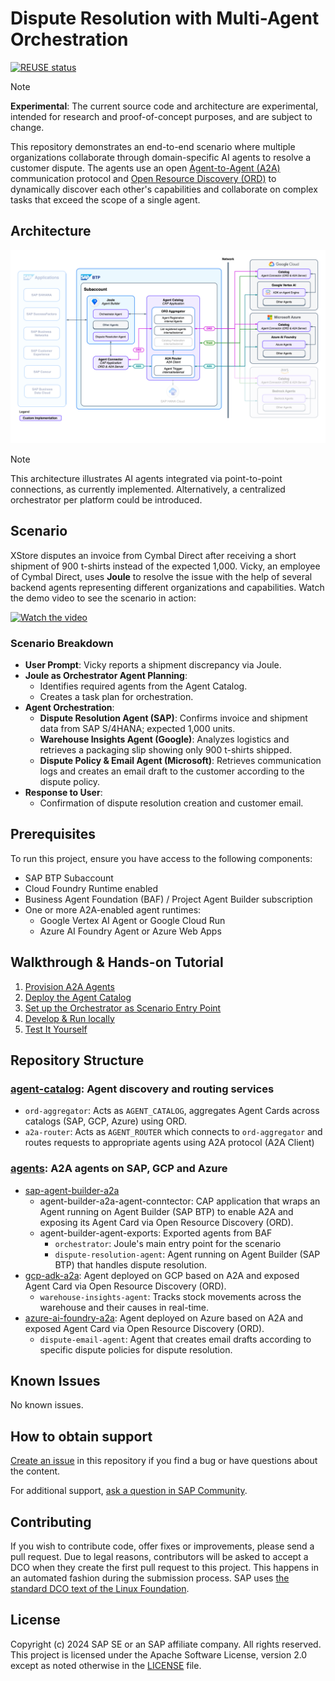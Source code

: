 # Dispute Resolution with Multi-Agent Orchestration
[![REUSE status](https://api.reuse.software/badge/github.com/SAP-samples/btp-a2a-dispute-resolution)](https://api.reuse.software/info/github.com/SAP-samples/btp-a2a-dispute-resolution)

> [!NOTE]
> **Experimental**: The current source code and architecture are experimental, intended for research and proof-of-concept purposes, and are subject to change.

This repository demonstrates an end-to-end scenario where multiple organizations collaborate through domain-specific AI agents to resolve a customer dispute.
The agents use an open [Agent-to-Agent (A2A)](https://github.com/google/A2A) communication protocol and [Open Resource Discovery (ORD)](https://github.com/open-resource-discovery/specification) to dynamically discover each other's capabilities and collaborate on complex tasks that exceed the scope of a single agent.

## Architecture

![Architecture Diagram](./docs/architecture.svg)
> [!NOTE]
> This architecture illustrates AI agents integrated via point-to-point connections, as currently implemented. Alternatively, a centralized orchestrator per platform could be introduced.

## Scenario

XStore disputes an invoice from Cymbal Direct after receiving a short shipment of 900 t-shirts instead of the expected 1,000. Vicky, an employee of Cymbal Direct, uses **Joule** to resolve the issue with the help of several backend agents representing different organizations and capabilities. Watch the demo video to see the scenario in action:

[![Watch the video](./img/demo.png)](https://video.sap.com/embed/secure/iframe/entryId/1_kcgq0nd4/uiConfId/54310412/st/0)

### Scenario Breakdown

- **User Prompt**: Vicky reports a shipment discrepancy via Joule.
- **Joule as Orchestrator Agent Planning**:
  - Identifies required agents from the Agent Catalog.
  - Creates a task plan for orchestration.
- **Agent Orchestration**:
  - **Dispute Resolution Agent (SAP)**: Confirms invoice and shipment data from SAP S/4HANA; expected 1,000 units.
  - **Warehouse Insights Agent (Google)**: Analyzes logistics and retrieves a packaging slip showing only 900 t-shirts shipped.
  - **Dispute Policy & Email Agent (Microsoft)**: Retrieves communication logs and creates an email draft to the customer according to the dispute policy.
- **Response to User**:
  - Confirmation of dispute resolution creation and customer email.

## Prerequisites

To run this project, ensure you have access to the following components:

- SAP BTP Subaccount
- Cloud Foundry Runtime enabled
- Business Agent Foundation (BAF) / Project Agent Builder subscription
- One or more A2A-enabled agent runtimes:
  - Google Vertex AI Agent or Google Cloud Run
  - Azure AI Foundry Agent or Azure Web Apps


## Walkthrough & Hands-on Tutorial

1.  [Provision A2A Agents](docs/setup.md#provision-a2a-agents)
2.  [Deploy the Agent Catalog](docs/setup.md#deploy-the-agent-catalog)
3.  [Set up the Orchestrator as Scenario Entry Point](docs/setup.md#set-up-the-orchestrator-as-scenario-entry-point)
4.  [Develop & Run locally](docs/setup.md#develop--run-locally)
5.  [Test It Yourself](docs/setup.md#test-it-yourself)

## Repository Structure
### [agent-catalog](/agent-catalog/): Agent discovery and routing services 
  - `ord-aggregator`: Acts as `AGENT_CATALOG`, aggregates Agent Cards across catalogs (SAP, GCP, Azure) using ORD.
  - `a2a-router`: Acts as `AGENT_ROUTER` which connects to `ord-aggregator` and routes requests to appropriate agents using A2A protocol (A2A Client)

### [agents](/agents/): A2A agents on SAP, GCP and Azure
  - [sap-agent-builder-a2a](/agents/sap-agent-builder-a2a/)
      - agent-builder-a2a-agent-conntector: CAP application that wraps an Agent running on Agent Builder (SAP BTP) to enable A2A and exposing its Agent Card via Open Resource Discovery (ORD). 
      - agent-builder-agent-exports: Exported agents from BAF
          - `orchestrator`: Joule's main entry point for the scenario
          - `dispute-resolution-agent`: Agent running on Agent Builder (SAP BTP) that handles dispute resolution.
  - [gcp-adk-a2a](/agents/gcp-adk-a2a/): Agent deployed on GCP based on A2A and exposed Agent Card via Open Resource Discovery (ORD).
      - `warehouse-insights-agent`: Tracks stock movements across the warehouse and their causes in real-time.
  - [azure-ai-foundry-a2a](/agents/azure-ai-foundry-a2a/): Agent deployed on Azure based on A2A and exposed Agent Card via Open Resource Discovery (ORD).
      - `dispute-email-agent`: Agent that creates email drafts according to specific dispute policies for dispute resolution.

## Known Issues
No known issues.

## How to obtain support
[Create an issue](https://github.com/SAP-samples/<repository-name>/issues) in this repository if you find a bug or have questions about the content.
 
For additional support, [ask a question in SAP Community](https://answers.sap.com/questions/ask.html).

## Contributing
If you wish to contribute code, offer fixes or improvements, please send a pull request. Due to legal reasons, contributors will be asked to accept a DCO when they create the first pull request to this project. This happens in an automated fashion during the submission process. SAP uses [the standard DCO text of the Linux Foundation](https://developercertificate.org/).

## License
Copyright (c) 2024 SAP SE or an SAP affiliate company. All rights reserved. This project is licensed under the Apache Software License, version 2.0 except as noted otherwise in the [LICENSE](LICENSE) file.
